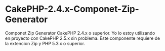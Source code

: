 CakePHP-2.4.x-Componet-Zip-Generator
====================================

Componet Zip Generator CakePHP 2.4.x  o superior.
Yo lo estoy utilizando en proyecto con CakePHP 2.5.x sin problema.
Este componente requiere de la extencion Zip y PHP 5.3.x o superior.
